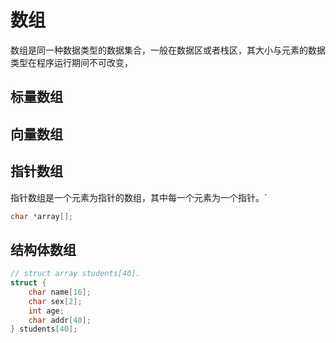 # 数组

数组是同一种数据类型的数据集合，一般在数据区或者栈区，其大小与元素的数据类型在程序运行期间不可改变，





标量数组
------


向量数组
------



指针数组
------

指针数组是一个元素为指针的数组，其中每一个元素为一个指针。`

```c
char *array[];
```


结构体数组
--------

```c
// struct array students[40].
struct {
    char name[16];
    char sex[2];
    int age;
    char addr[40];
} students[40];
```
